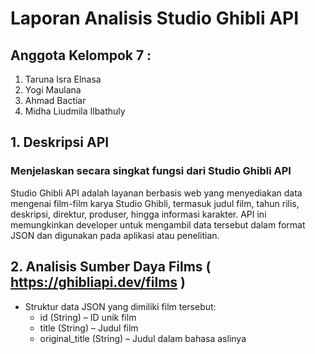 # Laporan Analisis Studio Ghibli API

## Anggota Kelompok 7 : 
1. Taruna Isra Elnasa
2. Yogi Maulana
3. Ahmad Bactiar
4. Midha Liudmila Ilbathuly

## 1. Deskripsi API
### Menjelaskan secara singkat fungsi dari Studio Ghibli API
Studio Ghibli API adalah layanan berbasis web yang menyediakan data mengenai film-film karya Studio Ghibli, termasuk judul film, tahun rilis, deskripsi, direktur, produser, hingga informasi karakter. API ini memungkinkan developer untuk mengambil data tersebut dalam format JSON dan digunakan pada aplikasi atau penelitian.

## 2. Analisis Sumber Daya Films ( https://ghibliapi.dev/films )
* Struktur data JSON yang dimiliki film tersebut:
  - id (String) – ID unik film
  - title (String) – Judul film
  - original_title (String) – Judul dalam bahasa aslinya
